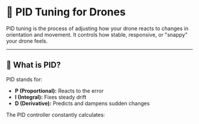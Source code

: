 # 🎯 PID Tuning for Drones

PID tuning is the process of adjusting how your drone reacts to changes in orientation and movement. It controls how stable, responsive, or "snappy" your drone feels.

---

## 📘 What is PID?

PID stands for:

- **P (Proportional):** Reacts to the error
- **I (Integral):** Fixes steady drift
- **D (Derivative):** Predicts and dampens sudden changes

The PID controller constantly calculates:
